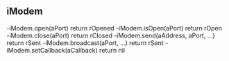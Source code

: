## iModem
-iModem.open(aPort) return rOpened
-iModem.isOpen(aPort) return rOpen
-iModem.close(aPort) return rClosed
-iModem.send(aAddress, aPort, ...) return rSent
-iModem.broadcast(aPort, ...) return rSent
-iModem.setCallback(aCallback) return nil